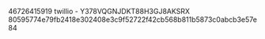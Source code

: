 46726415919
twillio - Y378VQGNJDKT88H3GJ8AKSRX
80595774e79fb2418e302408e3c9f52722f42cb568b811b5873c0abcb3e57e84

